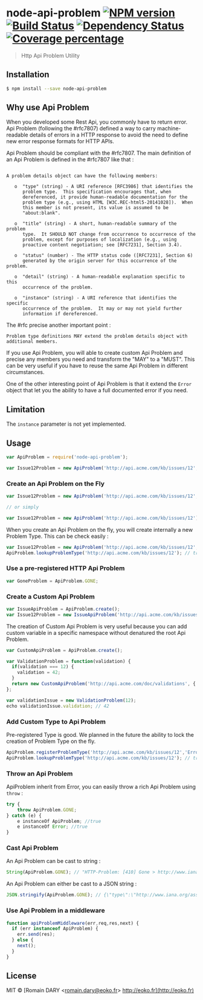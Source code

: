 # node-api-problem [![NPM version][npm-image]][npm-url] [![Build Status][travis-image]][travis-url] [![Dependency Status][daviddm-image]][daviddm-url] [![Coverage percentage][coveralls-image]][coveralls-url]
> Http Api Problem Utility

## Installation

```sh
$ npm install --save node-api-problem
```

## Why use Api Problem

When you developed some Rest Api, you commonly have to return error. Api Problem (following the #rfc7807)
defined a way to carry machine-readable details of errors in a HTTP response to avoid the need to define new error
response formats for HTTP APIs.

Api Problem should be compliant with the #rfc7807. The main definition of an Api Problem
is defined in the #rfc7807 like that :

```

A problem details object can have the following members:

   o  "type" (string) - A URI reference [RFC3986] that identifies the
      problem type.  This specification encourages that, when
      dereferenced, it provide human-readable documentation for the
      problem type (e.g., using HTML [W3C.REC-html5-20141028]).  When
      this member is not present, its value is assumed to be
      "about:blank".

   o  "title" (string) - A short, human-readable summary of the problem
      type.  It SHOULD NOT change from occurrence to occurrence of the
      problem, except for purposes of localization (e.g., using
      proactive content negotiation; see [RFC7231], Section 3.4).

   o  "status" (number) - The HTTP status code ([RFC7231], Section 6)
      generated by the origin server for this occurrence of the problem.

   o  "detail" (string) - A human-readable explanation specific to this
      occurrence of the problem.

   o  "instance" (string) - A URI reference that identifies the specific
      occurrence of the problem.  It may or may not yield further
      information if dereferenced.
```

The #rfc precise another important point :

```
Problem type definitions MAY extend the problem details object with additional members.
```

If you use Api Problem, you will able to create custom Api Problem and precise
any members you need and transform the "MAY" to a "MUST". This can be very
useful if you have to reuse the same Api Problem in different circumstances.

One of the other interesting point of Api Problem is that it extend the
`Error` object that let you the ability to have a full documented error
if you need.

## Limitation

The `instance` parameter is not yet implemented.

## Usage

```js
var ApiProblem = require('node-api-problem');

var Issue12Problem = new ApiProblem('http://api.acme.com/kb/issues/12','Error documented by issue 12');
```


### Create an Api Problem on the Fly

```js
var Issue12Problem = new ApiProblem('http://api.acme.com/kb/issues/12','Error documented by issue 12');

// or simply

var Issue12Problem = new ApiProblem('http://api.acme.com/kb/issues/12');
```

When you create an Api Problem on the fly, you will create internally a new Problem Type. This can be check easily :

```js
var Issue12Problem = new ApiProblem('http://api.acme.com/kb/issues/12','Error documented by issue 12');
ApiProblem.lookupProblemType('http://api.acme.com/kb/issues/12'); // true
```

### Use a pre-registered HTTP Api Problem

```js
var GoneProblem = ApiProblem.GONE;
```

### Create a Custom Api Problem

```js
var IssueApiProblem = ApiProblem.create();
var Issue12Problem = new IssueApiProblem('http://api.acme.com/kb/issues/12');
```

The creation of Custom Api Problem is very useful because you can add custom variable
in a specific namespace without denatured the root Api Problem.

```js
var CustomApiProblem = ApiProblem.create();

var ValidationProblem = function(validation) {
  if(validation === 12) {
    validation = 42;
  }
  return new CustomApiProblem('http://api.acme.com/doc/validations', {'validation' : validation});
};

var validationIssue = new ValidationProblem(12);
echo validationIssue.validation; // 42
```

### Add Custom Type to Api Problem
Pre-registered Type is good. We planned in the future the ability to lock the creation of Problem Type on the fly.

```js
ApiProblem.registerProblemType('http://api.acme.com/kb/issues/12','Error documented by issue 12');
ApiProblem.lookupProblemType('http://api.acme.com/kb/issues/12'); // true
```

### Throw an Api Problem
ApiProblem inherit from Error, you can easily throw a rich Api Problem using `throw` :

```js
try {
    throw ApiProblem.GONE;
} catch (e) {
    e instanceOf ApiProblem; //true
    e instanceOf Error; //true
}
```

### Cast Api Problem
An Api Problem can be cast to string :

```js
String(ApiProblem.GONE); // "HTTP-Problem: [410] Gone > http://www.iana.org/assignments/http-status-codes#410"
```

An Api Problem can either be cast to a JSON string :

```js
JSON.stringify(ApiProblem.GONE); // {\"type\":\"http://www.iana.org/assignments/http-status-codes#410\",\"title\":\"Gone\",\"status\":410}
```

### Use Api Problem in a middleware

```js
function apiProblemMiddleware(err,req,res,next) {
  if (err instanceof ApiProblem) {
    err.send(res);
  } else {
    next();
  }
}
```

## License

MIT © [Romain DARY &lt;romain.dary@eoko.fr&gt; http://eoko.fr](http://eoko.fr)


[npm-image]: https://badge.fury.io/js/node-api-problem.svg
[npm-url]: https://npmjs.org/package/node-api-problem
[travis-image]: https://travis-ci.org/eoko/node-api-problem.svg?branch=master
[travis-url]: https://travis-ci.org/eoko/node-api-problem
[daviddm-image]: https://david-dm.org/eoko/node-api-problem.svg?theme=shields.io
[daviddm-url]: https://david-dm.org/eoko/node-api-problem
[coveralls-image]: https://coveralls.io/repos/eoko/node-api-problem/badge.svg
[coveralls-url]: https://coveralls.io/r/eoko/node-api-problem
